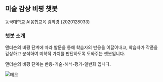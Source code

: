 ## 미술 감상 비평 챗봇

동국대학교 AI융합교육 김희경 (2020128033)

### 챗봇 소개

앤더슨의 비평 단계에 따라 발문을 통해 학습자의 반응을 이끌어내고, 학습자가 작품을 감상하고 분석하여 미학적 가치를 판단하도록 도와주는 챗봇입니다.

앤더슨의 비평 단계는 반응-기술-해석-평가-일반화 입니다.

![테오](https://user-images.githubusercontent.com/81298259/122635313-1666ec00-d11e-11eb-8394-285981a94e83.png)
